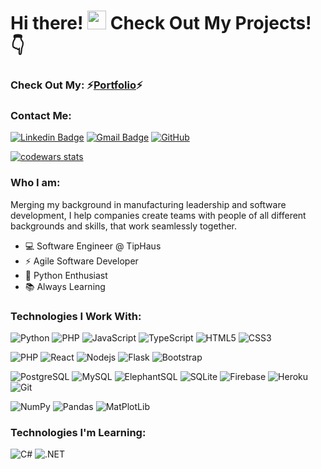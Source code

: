 # Hi there! <img src="https://raw.githubusercontent.com/aemmadi/aemmadi/master/wave.gif" width="30px"> Check Out My Projects! 👇
### Check Out My:  ⚡[Portfolio](https://joshsportfolio.gatsbyjs.io/)⚡



### Contact Me:

[![Linkedin Badge](https://img.shields.io/badge/-JoshuaCunningham-blue?style=flat-square&logo=Linkedin&logoColor=white&link=https://www.linkedin.com/in/joshua-cunningham-wa//)](https://www.linkedin.com/in/joshua-cunningham-wa/)
[![Gmail Badge](https://img.shields.io/badge/-jcnghmps@gmail.com-c14438?style=flat-square&logo=Gmail&logoColor=white&link=mailto:jcnghmps@gmail.com)](mailto:jcnghmps@gmail.com)
<a href="https://github.com/jcnghm" target="_blank"><img alt="GitHub" src="https://img.shields.io/badge/-@jcnghm-181717?style=flat-square&logo=GitHub&logoColor=white"></a>

[![codewars stats][codewars stats]][codewars url]

### **Who I am:**
Merging my background in manufacturing leadership and software development,
I help companies create teams with people of all different backgrounds and skills, that work seamlessly together.

- 💻 Software Engineer @ TipHaus
- ⚡ Agile Software Developer
- 🐍 Python Enthusiast
- 📚 Always Learning

### **Technologies I Work With:**

![Python](https://img.shields.io/badge/-Python-black?style=flat-square&logo=Python)
![PHP](https://img.shields.io/badge/-PHP-black?style=flat-square&logo=PHP)
![JavaScript](https://img.shields.io/badge/-JavaScript-black?style=flat-square&logo=javascript)
![TypeScript](https://img.shields.io/badge/-TypeScript-007ACC?style=flat-square&logo=typescript)
![HTML5](https://img.shields.io/badge/-HTML5-E34F26?style=flat-square&logo=html5&logoColor=white)
![CSS3](https://img.shields.io/badge/-CSS3-1572B6?style=flat-square&logo=css3)

![PHP](https://img.shields.io/badge/-laravel-black?style=flat-square&logo=laravel)
![React](https://img.shields.io/badge/-React-black?style=flat-square&logo=react)
![Nodejs](https://img.shields.io/badge/-Nodejs-black?style=flat-square&logo=Node.js)
![Flask](https://img.shields.io/badge/-Flask-black?style=flat-square&logo=flask)
![Bootstrap](https://img.shields.io/badge/-Bootstrap-563D7C?style=flat-square&logo=bootstrap)

![PostgreSQL](https://img.shields.io/badge/-PostgreSQL-336791?style=flat-square&logo=postgresql)
![MySQL](https://img.shields.io/badge/-MySQL-black?style=flat-square&logo=mysql)
![ElephantSQL](https://img.shields.io/badge/-ElephantSQL-black?style=flat-square&logo=elephantsql)
![SQLite](https://img.shields.io/badge/-SQLite-black?style=flat-square&logo=sqlite)
![Firebase](https://img.shields.io/badge/-Firebase-black?style=flat-square&logo=firebase)
![Heroku](https://img.shields.io/badge/-Heroku-430098?style=flat-square&logo=heroku)
![Git](https://img.shields.io/badge/-Git-black?style=flat-square&logo=git)

![NumPy](https://img.shields.io/badge/-NumPy-black?style=flat-square&logo=numpy)
![Pandas](https://img.shields.io/badge/-Pandas-black?style=flat-square&logo=pandas)
![MatPlotLib](https://img.shields.io/badge/-MatPlotLib-black?style=flat-square&logo=matplotlib)

### **Technologies I'm Learning:**

![C#](https://img.shields.io/badge/-CSharp-black?style=flat-square&logo=csharp)
![.NET](https://img.shields.io/badge/-.NET-black?style=flat-square&logo=.net)



[codewars stats]: https://www.codewars.com/users/jcnghm/badges/large
[codewars url]: https://www.codewars.com/users/jcnghm
